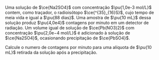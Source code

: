 Uma solução de $\ce{Na2SO4}$ com concentração $\pu{1,0e-3 mol/L}$ contem, como traçador, o radioisótopo $\ce{^{35}_{16}S}$, cujo tempo de meia vida e igual a $\pu{88 dias}$. Uma amostra de $\pu{10 mL}$ dessa solução produz $\pu{4,0e4}$ contagens por minuto em um detector de radiação. Um volume igual de solução de $\ce{Pb(NO3)2}$ com concentração $\pu{2,0e−4 mol/L}$ é adicionado à solução de $\ce{Na2SO4}$, ocasionando precipitação de $\ce{PbSO4}$.

Calcule o numero de contagens por minuto para uma alíquota de $\pu{10 mL}$ retirada da solução após a precipitação. 

